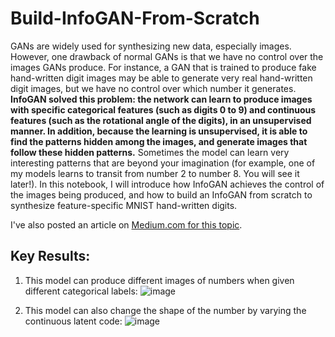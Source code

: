 # Build-InfoGAN-From-Scratch
GANs are widely used for synthesizing new data, especially images. However, one drawback of normal GANs is that we have no control over the images GANs produce. For instance, a GAN that is trained to produce fake hand-written digit images may be able to generate very real hand-written digit images, but we have no control over which number it generates. **InfoGAN solved this problem: the network can learn to produce images with specific categorical features (such as digits 0 to 9) and continuous features (such as the rotational angle of the digits), in an unsupervised manner. In addition, because the learning is unsupervised, it is able to find the patterns hidden among the images, and generate images that follow these hidden patterns.** Sometimes the model can learn very interesting patterns that are beyond your imagination (for example, one of my models learns to transit from number 2 to number 8. You will see it later!). In this notebook, I will introduce how InfoGAN achieves the control of the images being produced, and how to build an InfoGAN from scratch to synthesize feature-specific MNIST hand-written digits.

I've also posted an article on [Medium.com for this topic](https://towardsdatascience.com/build-infogan-from-scratch-f20ee85cba03).
## Key Results:
1. This model can produce different images of numbers when given different categorical labels:
![image](Categorical_1.png)

2. This model can also change the shape of the number by varying the continuous latent code:
![image](Continuous_1.png)
